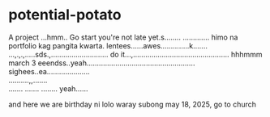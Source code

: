 # potential-potato
A project
...hmm..
Go start you're not late yet.s........
.............
himo na portfolio kag pangita kwarta. lentees......awes..............k.......
...,.,.,.....sds.,............................
do it...,...............................................
 hhhmmm march 3 eeendss..yeah.....................................................
 sighees..ea.....................
 <br>..........,,.......
 <br>.......
.......
........
 yeah......

 and here we are birthday ni lolo waray subong may 18, 2025, go to church
<!-- I will start today freelancing and VA help meqq....

help me help me helpppp.....

mashed potato
heyy

hello. s.
